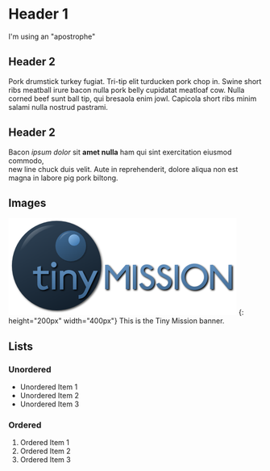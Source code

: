 # Header 1
I'm using an "apostrophe"

## Header 2

Pork drumstick turkey fugiat. Tri-tip elit turducken pork chop in. Swine short ribs meatball irure bacon nulla pork belly cupidatat meatloaf cow. Nulla corned beef sunt ball tip, qui bresaola enim jowl. Capicola short ribs minim salami nulla nostrud pastrami.

## Header 2

Bacon *ipsum dolor* sit **amet nulla** ham qui sint exercitation eiusmod commodo, <br>new line chuck duis velit. Aute in reprehenderit, dolore aliqua non est magna in labore pig pork biltong.

## Images

![Tiny Mission Banner](./demo/img/TinyMissionBanner.png)
{: height="200px" width="400px"}
This is the Tiny Mission banner.

## Lists

### Unordered

* Unordered Item 1
* Unordered Item 2
* Unordered Item 3

### Ordered

1. Ordered Item 1
1. Ordered Item 2
1. Ordered Item 3
